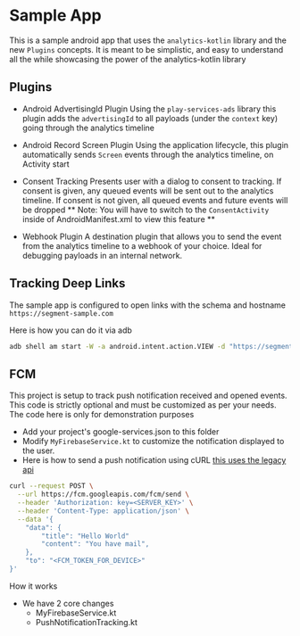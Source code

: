 # Sample App
This is a sample android app that uses the `analytics-kotlin` library and the new `Plugins` concepts. It is meant to be simplistic, and easy to understand all the while showcasing the power of the analytics-kotlin library

## Plugins
- Android AdvertisingId Plugin
Using the `play-services-ads` library this plugin adds the `advertisingId` to all payloads (under the `context` key) going through the analytics timeline

- Android Record Screen Plugin
Using the application lifecycle, this plugin automatically sends `Screen` events through the analytics timeline, on Activity start

- Consent Tracking
Presents user with a dialog to consent to tracking. If consent is given, any queued events will be sent out to the analytics timeline. If consent is not given, all queued events and future events will be dropped
** Note: You will have to switch to the `ConsentActivity` inside of AndroidManifest.xml to view this feature **

- Webhook Plugin
A destination plugin that allows you to send the event from the analytics timeline to a webhook of your choice. Ideal for debugging payloads in an internal network.

## Tracking Deep Links
The sample app is configured to open links with the schema and hostname `https://segment-sample.com`

Here is how you can do it via adb
```bash
adb shell am start -W -a android.intent.action.VIEW -d "https://segment-sample.com?utm_source=cli\&utm_click=2" com.segment.analytics.next
```

## FCM
This project is setup to track push notification received and opened events. This code is strictly optional and must be customized as per your needs. The code here is only for demonstration purposes
- Add your project's google-services.json to this folder
- Modify `MyFirebaseService.kt` to customize the notification displayed to the user.
- Here is how to send a push notification using cURL [this uses the legacy api](https://firebase.google.com/docs/cloud-messaging/send-message#send-messages-using-the-legacy-app-server-protocols)
```bash
curl --request POST \
  --url https://fcm.googleapis.com/fcm/send \
  --header 'Authorization: key=<SERVER_KEY>' \
  --header 'Content-Type: application/json' \
  --data '{
	"data": {
		"title": "Hello World"
		"content": "You have mail",
	},
	"to": "<FCM_TOKEN_FOR_DEVICE>"
}'
```

How it works
- We have 2 core changes
  - MyFirebaseService.kt
  - PushNotificationTracking.kt